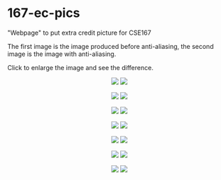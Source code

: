 # 167-ec-pics
"Webpage" to put extra credit picture for CSE167


The first image is the image produced before anti-aliasing, the second image is the image with anti-aliasing.


Click to enlarge the image and see the difference.
<p align="center">
<img src="./scene4-ambient-original.png">  
<img src="./scene4-ambient.png">  
</p>

<p align="center">
<img src="./scene4-diffuse-original.png">  
<img src="./scene4-diffuse.png">  
</p>


<p align="center">
<img src="./scene4-emission-original.png">  
<img src="./scene4-ambient.png">  
</p>


<p align="center">
<img src="./scene4-specular-original.png">  
<img src="./scene4-specular.png">  
</p>


<p align="center">
<img src="./scene5-original.png">  
<img src="./scene5.png">  
</p>


<p align="center">
<img src="./scene6-original.png">  
<img src="./scene6.png">  
</p>


<p align="center">
<img src="./scene7-original.png">  
<img src="./scene7.png">  
</p>
